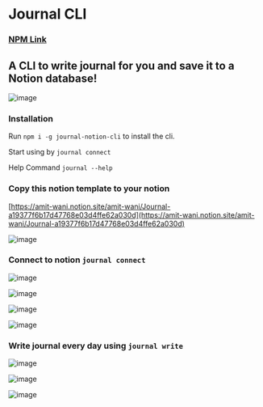 # Journal CLI

### [NPM Link](https://www.npmjs.com/package/journal-notion-cli)

## A CLI to write journal for you and save it to a Notion database!

![image](https://user-images.githubusercontent.com/12975481/159121193-9ffe743c-352e-48c4-b43b-a577190ae658.png)

### Installation

Run `npm i -g journal-notion-cli` to install the cli.

Start using by `journal connect`

Help Command `journal --help`

### Copy this notion template to your notion

[https://amit-wani.notion.site/amit-wani/Journal-a19377f6b17d47768e03d4ffe62a030d](https://amit-wani.notion.site/amit-wani/Journal-a19377f6b17d47768e03d4ffe62a030d)

![image](https://user-images.githubusercontent.com/12975481/159122439-d5a9aa76-0648-441d-8376-ab9262108b38.png)

### Connect to notion `journal connect`

![image](https://user-images.githubusercontent.com/12975481/159121300-df0be909-9ec9-4ab8-82e1-ef669eee0d20.png)

![image](https://user-images.githubusercontent.com/12975481/159121314-9396644f-e288-4334-8640-1317af6b671d.png)

![image](https://user-images.githubusercontent.com/12975481/159121372-95cf0824-7cba-40b9-a876-7eea6737b51b.png)

![image](https://user-images.githubusercontent.com/12975481/159121402-31dac731-6139-41af-a8a5-d4653b5ae395.png)

### Write journal every day using `journal write`

![image](https://user-images.githubusercontent.com/12975481/159121444-939ed87b-1ae1-412d-955e-c8bc1a8327bb.png)

![image](https://user-images.githubusercontent.com/12975481/159121477-b0809f0b-205c-449c-8239-54d984986350.png)

![image](https://user-images.githubusercontent.com/12975481/159121481-fa9020b0-aff2-4449-9df7-af869410461a.png)
